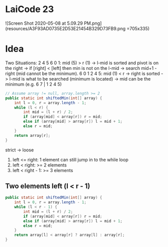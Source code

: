 # LaiCode 23

![Screen Shot 2020-05-08 at 5.09.29 PM.png](resources/A3F93AD0735E2D53E21454B329D73FB9.png =705x335)

# Idea

Two Situations:
2 4 5 6 0 1: mid (5) > r (1) -> l-mid is sorted and pivot is on the right -> if [right] < [left] then min is not on the l-mid -> search mid+1 - right (mid cannot be the minimum).
6 0 1 2 4 5: mid (1) < r -> right is sorted -> l-mid is what to be searched (minimum is located) -> mid can be the minimum (e.g. 6 7 | 1 2 4 5)

```java
// Assume array != null, array.length >= 2
public static int shiftedMin(int[] array) {
    int l = 0, r = array.length - 1;
    while (l < r) { 
    	int mid = (l + r) / 2;
    	if (array[mid] < array[r]) r = mid;
    	else if (array[mid] > array[r]) l = mid + 1;
    	else r = mid;
    }
    return array[r];
}
```

strict -> loose
1. left <= right: 1 element can still jump in to the while loop
2. left < right: >= 2 elements
3. left < right - 1: >= 3 elements

## Two elements left (l < r - 1)

```java
public static int shiftedMin(int[] array) {
    int l = 0, r = array.length - 1;
    while (l < r - 1) {
    	int mid = (l + r) / 2;
    	if (array[mid] < array[r]) r = mid;
    	else if (array[mid] > array[r]) l = mid + 1;
    	else r = mid;
    }
    return array[l] < array[r] ? array[l] : array[r];
}
```